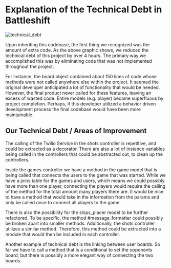 # Explanation of the Technical Debt in Battleshift
![technical_debt](https://i.imgur.com/VT9ImrL.png)

Upon inheriting this codebase, the first thing we recognized was the amount of extra code. As the above graphic shows, we reduced the technical debt of this project by over 4 hours. The primary way we accomplished this was by eliminating code that was not implemented throughout the project.

For instance, the board object contained about 150 lines of code whose methods were not called anywhere else within the project. It seemed the original developer anticipated a lot of functionality that would be needed. However, the final product never called for these features, leaving an excess of wasted code. Entire models (e.g. player) became superfluous by project completion. Perhaps, if this developer utilized a behavior driven development process the final codebase would have been more maintainable. 


## Our Technical Debt / Areas of Improvement

The calling of the Twilio Service in the shots controller is repetitive, and could be extracted as a decorator. There are also a lot of instance variables being called in the controllers that could be abstracted out, to clean up the controllers.

Inside the games controller we have a method in the game model that is being called that connects the users to the game that was started. While we have a joins table for the games and users, which means we could possibly have more than one player, connecting the players would require the calling of the method for the total amount many players there are. It would be nice to have a method that would take in the information from the params and only be called once to connect all players to the game.

There is also the possibility for the ships_placer model to be further refactored. To be specific, the method #message_formatter could possibly be broken apart into smaller methods. Additionally, the shots controller utilizes a similar method. Therefore, this method could be extracted into a module that would then be included in each controller.

Another example of technical debt is the linking between user boards. So far we have to call a method that is a conditional to set the opponents board, but there is possibly a more elegant way of connecting the two boards.
